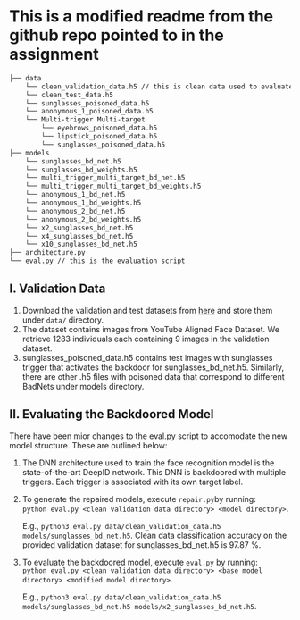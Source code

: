 # This is a modified readme from the github repo pointed to in the assignment

```bash
├── data 
    └── clean_validation_data.h5 // this is clean data used to evaluate the BadNet and design the backdoor defense
    └── clean_test_data.h5
    └── sunglasses_poisoned_data.h5
    └── anonymous_1_poisoned_data.h5
    └── Multi-trigger Multi-target
        └── eyebrows_poisoned_data.h5
        └── lipstick_poisoned_data.h5
        └── sunglasses_poisoned_data.h5
├── models
    └── sunglasses_bd_net.h5
    └── sunglasses_bd_weights.h5
    └── multi_trigger_multi_target_bd_net.h5
    └── multi_trigger_multi_target_bd_weights.h5
    └── anonymous_1_bd_net.h5
    └── anonymous_1_bd_weights.h5
    └── anonymous_2_bd_net.h5
    └── anonymous_2_bd_weights.h5
    └── x2_sunglasses_bd_net.h5
    └── x4_sunglasses_bd_net.h5
    └── x10_sunglasses_bd_net.h5
├── architecture.py
└── eval.py // this is the evaluation script
```

## I. Validation Data
   1. Download the validation and test datasets from [here](https://drive.google.com/drive/folders/13o2ybRJ1BkGUvfmQEeZqDo1kskyFywab?usp=sharing) and store them under `data/` directory.
   2. The dataset contains images from YouTube Aligned Face Dataset. We retrieve 1283 individuals each containing 9 images in the validation dataset.
   3. sunglasses_poisoned_data.h5 contains test images with sunglasses trigger that activates the backdoor for sunglasses_bd_net.h5. Similarly, there are other .h5 files with poisoned data that correspond to different BadNets under models directory.

## II. Evaluating the Backdoored Model
   There have been mior changes to the eval.py script to accomodate the new model structure. These are outlined below:

   1. The DNN architecture used to train the face recognition model is the state-of-the-art DeepID network. This DNN is backdoored with multiple triggers. Each trigger is associated with its own target label. 
   
   2. To generate the repaired models, execute `repair.py`by running:  
      `python eval.py <clean validation data directory> <model directory>`.
      
      E.g., `python3 eval.py data/clean_validation_data.h5  models/sunglasses_bd_net.h5`. Clean data classification accuracy on the provided validation dataset for sunglasses_bd_net.h5 is 97.87 %.
   
   3. To evaluate the backdoored model, execute `eval.py` by running:  
      `python eval.py <clean validation data directory> <base model directory> <modified model directory>`.
      
      E.g., `python3 eval.py data/clean_validation_data.h5  models/sunglasses_bd_net.h5 models/x2_sunglasses_bd_net.h5`.
